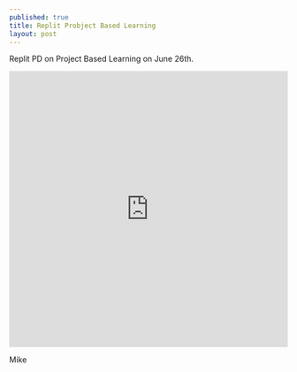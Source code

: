 ```yaml
---
published: true
title: Replit Probject Based Learning
layout: post
---
```


Replit PD on Project Based Learning on June 26th.

<iframe frameborder="0" width="100%" height="500px" src="https://replit.com/@PDJuly2021/Input-Loop-Adventure09Project-Text-Based-Adventu-mpoirier?lite=true"></iframe>

Mike